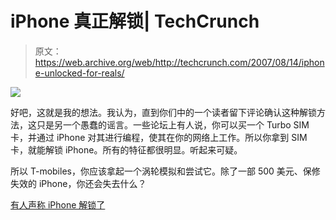 # iPhone 真正解锁| TechCrunch

> 原文：<https://web.archive.org/web/http://techcrunch.com/2007/08/14/iphone-unlocked-for-reals/>

![](img/9c2cc70b3e26c4f70b48c80bb9f5e3c0.png)

好吧，这就是我的想法。我认为，直到你们中的一个读者留下评论确认这种解锁方法，这只是另一个愚蠢的谣言。一些论坛上有人说，你可以买一个 Turbo SIM 卡，并通过 iPhone 对其进行编程，使其在你的网络上工作。所以你拿到 SIM 卡，就能解锁 iPhone。所有的特征都很明显。听起来可疑。

所以 T-mobiles，你应该拿起一个涡轮模拟和尝试它。除了一部 500 美元、保修失效的 iPhone，你还会失去什么？

[有人声称 iPhone 解锁了](https://web.archive.org/web/20141015083314/http://gizmodo.com/gadgets/breaking/iphone-100-unlocked-using-turbo-sim-card-no-extra-hardware-needed-289148.php)